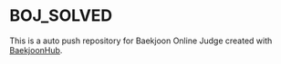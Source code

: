 # BOJ_SOLVED
This is a auto push repository for Baekjoon Online Judge created with [BaekjoonHub](https://github.com/BaekjoonHub/BaekjoonHub).

